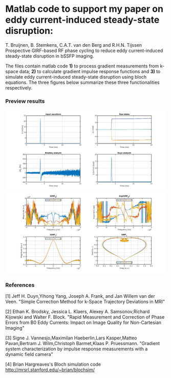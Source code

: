 
# Matlab code to support my paper on eddy current-induced steady-state disruption:

T. Bruijnen, B. Stemkens, C.A.T. van den Berg and R.H.N. Tijssen
Prospective GIRF-based RF phase cycling to reduce eddy current-induced steady-state disruption in bSSFP imaging.

The files contain matlab code **1)** to process gradient measurements from k-space data; **2)** to calculate gradient impulse response functions and **3)** to simulate eddy current-induced steady-state disruption using bloch equations. The three figures below summarize these three functionalities respectively.

### Preview results
![](Images/kdata_processed.jpg)
![](Images/girfs.jpg)

### References

[1] Jeff H. Duyn,Yihong Yang, Joseph A. Frank, and Jan Willem van der Veen.
"Simple Correction Method for k-Space Trajectory Deviations in MRI"

[2] Ethan K. Brodsky, Jessica L. Klaers, Alexey A. Samsonov,Richard Kijowski and Walter F. Block.
"Rapid Measurement and Correction of Phase Errors from B0 Eddy Currents: Impact on Image Quality for Non-Cartesian Imaging"

[3] Signe J. Vannesjo,Maximilan Haeberlin,Lars Kasper,Matteo Pavan,Bertram J. Wilm,Christoph Barmet,Klaas P. Pruessmann.
"Gradient system characterization by impulse response measurements with a dynamic field camera"

[4] Brian Hargreaves's Bloch simulation code
http://mrsrl.stanford.edu/~brian/blochsim/
